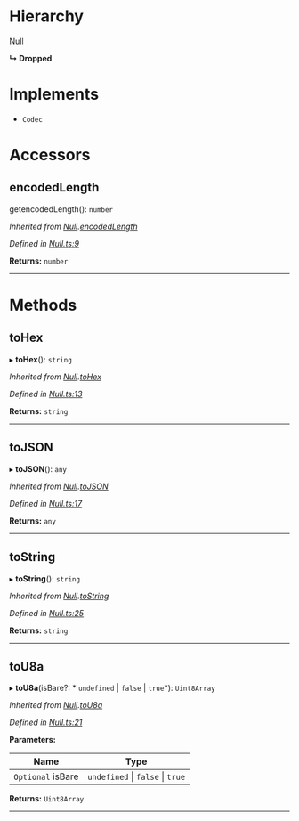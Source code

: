 

# Hierarchy

 [Null](_null_.null.md)

**↳ Dropped**

# Implements

* `Codec`

# Accessors

<a id="encodedlength"></a>

##  encodedLength

getencodedLength(): `number`

*Inherited from [Null](_null_.null.md).[encodedLength](_null_.null.md#encodedlength)*

*Defined in [Null.ts:9](https://github.com/polkadot-js/api/blob/b6dd43e/packages/types/src/Null.ts#L9)*

**Returns:** `number`

___

# Methods

<a id="tohex"></a>

##  toHex

▸ **toHex**(): `string`

*Inherited from [Null](_null_.null.md).[toHex](_null_.null.md#tohex)*

*Defined in [Null.ts:13](https://github.com/polkadot-js/api/blob/b6dd43e/packages/types/src/Null.ts#L13)*

**Returns:** `string`

___
<a id="tojson"></a>

##  toJSON

▸ **toJSON**(): `any`

*Inherited from [Null](_null_.null.md).[toJSON](_null_.null.md#tojson)*

*Defined in [Null.ts:17](https://github.com/polkadot-js/api/blob/b6dd43e/packages/types/src/Null.ts#L17)*

**Returns:** `any`

___
<a id="tostring"></a>

##  toString

▸ **toString**(): `string`

*Inherited from [Null](_null_.null.md).[toString](_null_.null.md#tostring)*

*Defined in [Null.ts:25](https://github.com/polkadot-js/api/blob/b6dd43e/packages/types/src/Null.ts#L25)*

**Returns:** `string`

___
<a id="tou8a"></a>

##  toU8a

▸ **toU8a**(isBare?: * `undefined` &#124; `false` &#124; `true`*): `Uint8Array`

*Inherited from [Null](_null_.null.md).[toU8a](_null_.null.md#tou8a)*

*Defined in [Null.ts:21](https://github.com/polkadot-js/api/blob/b6dd43e/packages/types/src/Null.ts#L21)*

**Parameters:**

| Name | Type |
| ------ | ------ |
| `Optional` isBare |  `undefined` &#124; `false` &#124; `true`|

**Returns:** `Uint8Array`

___

